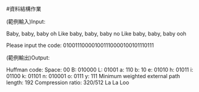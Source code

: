 #資料結構作業

(範例輸入)Input:

Baby, baby, baby oh Like baby, baby, baby no Like baby, baby, baby ooh

Please input the code: 010011100001001110000100101110111

(範例輸出)Output:

Huffman code:
Space: 00
B: 010000
L: 01001
a: 110
b: 10
e: 01010
h: 01011
i: 01100
k: 01101
n: 010001
o: 0111
y: 111
Minimum weighted external path length: 192
Compression ratio: 320/512
La La Loo

